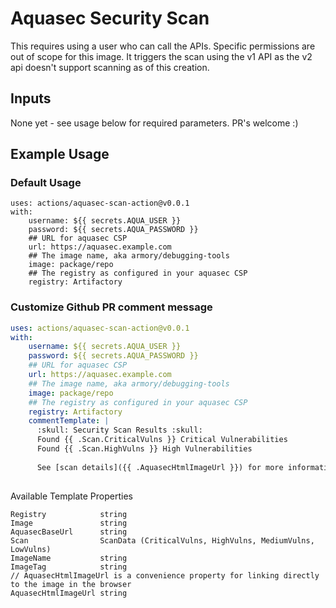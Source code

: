 # Aquasec Security Scan

This requires using a user who can call the APIs.  Specific permissions are out of scope for this image.  It triggers the scan using the v1 API as the v2 api doesn't support scanning as of this creation.

## Inputs
None yet - see usage below for required parameters.  PR's welcome :) 

## Example Usage

### Default Usage

```
uses: actions/aquasec-scan-action@v0.0.1
with:
    username: ${{ secrets.AQUA_USER }}
    password: ${{ secrets.AQUA_PASSWORD }}
    ## URL for aquasec CSP
    url: https://aquasec.example.com
    ## The image name, aka armory/debugging-tools
    image: package/repo
    ## The registry as configured in your aquasec CSP
    registry: Artifactory
```

### Customize Github PR comment message

```yaml
uses: actions/aquasec-scan-action@v0.0.1
with:
    username: ${{ secrets.AQUA_USER }}
    password: ${{ secrets.AQUA_PASSWORD }}
    ## URL for aquasec CSP
    url: https://aquasec.example.com
    ## The image name, aka armory/debugging-tools
    image: package/repo
    ## The registry as configured in your aquasec CSP
    registry: Artifactory
    commentTemplate: |
      :skull: Security Scan Results :skull:
      Found {{ .Scan.CriticalVulns }} Critical Vulnerabilities
      Found {{ .Scan.HighVulns }} High Vulnerabilities
      
      See [scan details]({{ .AquasecHtmlImageUrl }}) for more information.
        
```

Available Template Properties

```
Registry            string
Image               string
AquasecBaseUrl      string
Scan                ScanData (CriticalVulns, HighVulns, MediumVulns, LowVulns)
ImageName           string
ImageTag            string
// AquasecHtmlImageUrl is a convenience property for linking directly to the image in the browser
AquasecHtmlImageUrl string
```

